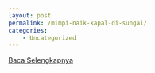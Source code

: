 ```yaml
---
layout: post
permalink: /mimpi-naik-kapal-di-sungai/
categories:
    - Uncategorized
---
```


[Baca Selengkapnya](/10)